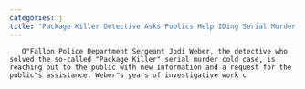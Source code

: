 ```yaml
---
categories: j
title: "Package Killer Detective Asks Publics Help IDing Serial Murder Victim"
---
```


      
      

      
         
       O"Fallon Police Department Sergeant Jodi Weber, the detective who solved the so-called "Package Killer" serial murder cold case, is reaching out to the public with new information and a request for the public"s assistance. Weber"s years of investigative work c